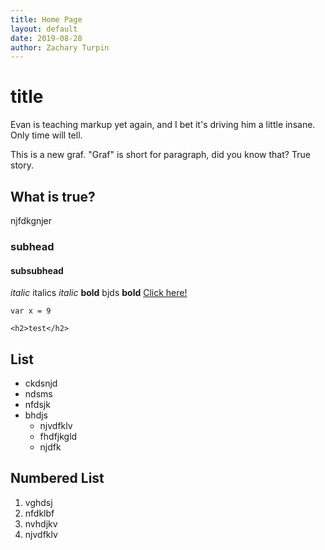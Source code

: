 ```yaml
---
title: Home Page
layout: default
date: 2019-08-28
author: Zachary Turpin
---
```


# title

Evan is teaching markup yet again, and I bet it's driving him a little insane.
Only time will tell.

This is a new graf.
"Graf" is short for paragraph, did you know that?
True story.

## What is true?

njfdkgnjer

### subhead

#### subsubhead

*italic* italics *italic*
**bold** bjds **bold**
[Click here!](http://google.com)

`var x = 9`
```
<h2>test</h2>
```

## List

- ckdsnjd
- ndsms
- nfdsjk
- bhdjs
  - njvdfklv
  - fhdfjkgld
  - njdfk

## Numbered List

1. vghdsj
2. nfdklbf
3. nvhdjkv
4. njvdfklv
